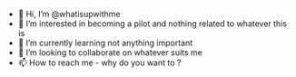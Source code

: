 - 👋 Hi, I’m @whatisupwithme
- 👀 I’m interested in becoming a pilot and nothing related to whatever this is
- 🌱 I’m currently learning not anything important
- 💞️ I’m looking to collaborate on whatever suits me
- 📫 How to reach me - why do you want to ?

<!---
whatisupwithme/whatisupwithme is a ✨ special ✨ repository because its `README.md` (this file) appears on your GitHub profile.
You can click the Preview link to take a look at your changes.
--->
